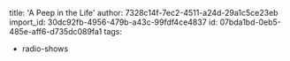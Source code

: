title: 'A Peep in the Life'
author: 7328c14f-7ec2-4511-a24d-29a1c5ce23eb
import_id: 30dc92fb-4956-479b-a43c-99fdf4ce4837
id: 07bda1bd-0eb5-485e-aff6-d735dc089fa1
tags:
  - radio-shows
